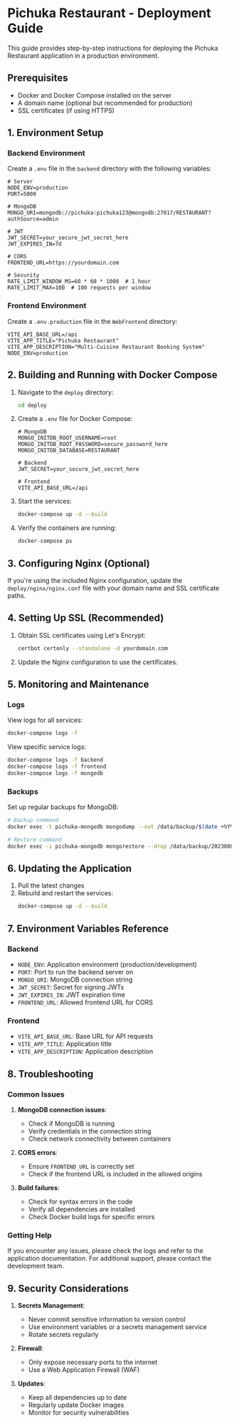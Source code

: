 # Pichuka Restaurant - Deployment Guide

This guide provides step-by-step instructions for deploying the Pichuka Restaurant application in a production environment.

## Prerequisites

- Docker and Docker Compose installed on the server
- A domain name (optional but recommended for production)
- SSL certificates (if using HTTPS)

## 1. Environment Setup

### Backend Environment

Create a `.env` file in the `backend` directory with the following variables:

```env
# Server
NODE_ENV=production
PORT=5000

# MongoDB
MONGO_URI=mongodb://pichuka:pichuka123@mongodb:27017/RESTAURANT?authSource=admin

# JWT
JWT_SECRET=your_secure_jwt_secret_here
JWT_EXPIRES_IN=7d

# CORS
FRONTEND_URL=https://yourdomain.com

# Security
RATE_LIMIT_WINDOW_MS=60 * 60 * 1000  # 1 hour
RATE_LIMIT_MAX=100  # 100 requests per window
```

### Frontend Environment

Create a `.env.production` file in the `WebFrontend` directory:

```env
VITE_API_BASE_URL=/api
VITE_APP_TITLE="Pichuka Restaurant"
VITE_APP_DESCRIPTION="Multi-Cuisine Restaurant Booking System"
NODE_ENV=production
```

## 2. Building and Running with Docker Compose

1. Navigate to the `deploy` directory:
   ```bash
   cd deploy
   ```

2. Create a `.env` file for Docker Compose:
   ```env
   # MongoDB
   MONGO_INITDB_ROOT_USERNAME=root
   MONGO_INITDB_ROOT_PASSWORD=secure_password_here
   MONGO_INITDB_DATABASE=RESTAURANT
   
   # Backend
   JWT_SECRET=your_secure_jwt_secret_here
   
   # Frontend
   VITE_API_BASE_URL=/api
   ```

3. Start the services:
   ```bash
   docker-compose up -d --build
   ```

4. Verify the containers are running:
   ```bash
   docker-compose ps
   ```

## 3. Configuring Nginx (Optional)

If you're using the included Nginx configuration, update the `deploy/nginx/nginx.conf` file with your domain name and SSL certificate paths.

## 4. Setting Up SSL (Recommended)

1. Obtain SSL certificates using Let's Encrypt:
   ```bash
   certbot certonly --standalone -d yourdomain.com
   ```

2. Update the Nginx configuration to use the certificates.

## 5. Monitoring and Maintenance

### Logs

View logs for all services:
```bash
docker-compose logs -f
```

View specific service logs:
```bash
docker-compose logs -f backend
docker-compose logs -f frontend
docker-compose logs -f mongodb
```

### Backups

Set up regular backups for MongoDB:
```bash
# Backup command
docker exec -t pichuka-mongodb mongodump --out /data/backup/$(date +%Y%m%d)

# Restore command
docker exec -i pichuka-mongodb mongorestore --drop /data/backup/20230807/
```

## 6. Updating the Application

1. Pull the latest changes
2. Rebuild and restart the services:
   ```bash
   docker-compose up -d --build
   ```

## 7. Environment Variables Reference

### Backend
- `NODE_ENV`: Application environment (production/development)
- `PORT`: Port to run the backend server on
- `MONGO_URI`: MongoDB connection string
- `JWT_SECRET`: Secret for signing JWTs
- `JWT_EXPIRES_IN`: JWT expiration time
- `FRONTEND_URL`: Allowed frontend URL for CORS

### Frontend
- `VITE_API_BASE_URL`: Base URL for API requests
- `VITE_APP_TITLE`: Application title
- `VITE_APP_DESCRIPTION`: Application description

## 8. Troubleshooting

### Common Issues

1. **MongoDB connection issues**:
   - Check if MongoDB is running
   - Verify credentials in the connection string
   - Check network connectivity between containers

2. **CORS errors**:
   - Ensure `FRONTEND_URL` is correctly set
   - Check if the frontend URL is included in the allowed origins

3. **Build failures**:
   - Check for syntax errors in the code
   - Verify all dependencies are installed
   - Check Docker build logs for specific errors

### Getting Help

If you encounter any issues, please check the logs and refer to the application documentation. For additional support, please contact the development team.

## 9. Security Considerations

1. **Secrets Management**:
   - Never commit sensitive information to version control
   - Use environment variables or a secrets management service
   - Rotate secrets regularly

2. **Firewall**:
   - Only expose necessary ports to the internet
   - Use a Web Application Firewall (WAF)

3. **Updates**:
   - Keep all dependencies up to date
   - Regularly update Docker images
   - Monitor for security vulnerabilities
